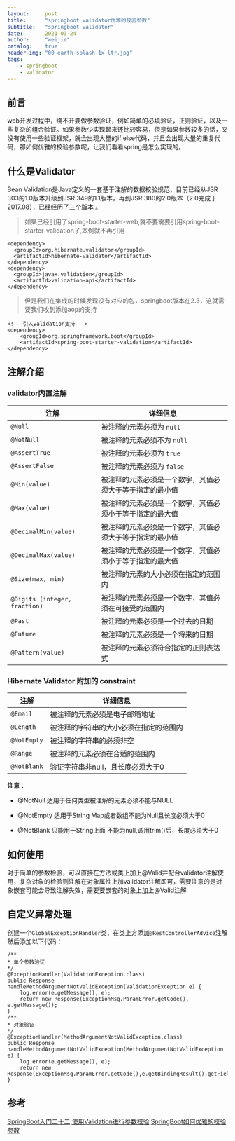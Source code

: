```yaml
---
layout:     post
title:      "springboot validator优雅的校验参数"
subtitle:   "springboot validator"
date:       2021-03-24
author:     "weijie"
catalog:    true
header-img: "00-earth-splash-1x-ltr.jpg"
tags:
    - springboot
    - validator
---
```




## 前言

web开发过程中，绕不开要做参数验证，例如简单的必填验证，正则验证，以及一些复杂的组合验证。如果参数少实现起来还比较容易，但是如果参数较多的话，又没有使用一些验证框架，就会出现大量的if else代码，并且会出现大量的重复代码，那如何优雅的校验参数呢，让我们看看spring是怎么实现的。

## 什么是Validator

Bean Validation是Java定义的一套基于注解的数据校验规范，目前已经从JSR 303的1.0版本升级到JSR 349的1.1版本，再到JSR 380的2.0版本（2.0完成于2017.08），已经经历了三个版本 。

> 如果已经引用了spring-boot-starter-web,就不要需要引用spring-boot-starter-validation了,本例就不再引用

```
<dependency>
  <groupId>org.hibernate.validator</groupId>
  <artifactId>hibernate-validator</artifactId>
</dependency>
<dependency>
  <groupId>javax.validation</groupId>
  <artifactId>validation-api</artifactId>
</dependency>
```

> 但是我们在集成的时候发现没有对应的包，springboot版本在2.3，这就需要我们收到添加aop的支持

```
<!-- 引入validation支持 -->
<dependency>
    <groupId>org.springframework.boot</groupId>
    <artifactId>spring-boot-starter-validation</artifactId>
</dependency>
```

## 注解介绍

### validator内置注解

| **注解**                      | **详细信息**                                             |
| ----------------------------- | -------------------------------------------------------- |
| `@Null`                       | 被注释的元素必须为 `null`                                |
| `@NotNull`                    | 被注释的元素必须不为 `null`                              |
| `@AssertTrue`                 | 被注释的元素必须为 `true`                                |
| `@AssertFalse`                | 被注释的元素必须为 `false`                               |
| `@Min(value)`                 | 被注释的元素必须是一个数字，其值必须大于等于指定的最小值 |
| `@Max(value)`                 | 被注释的元素必须是一个数字，其值必须小于等于指定的最大值 |
| `@DecimalMin(value)`          | 被注释的元素必须是一个数字，其值必须大于等于指定的最小值 |
| `@DecimalMax(value)`          | 被注释的元素必须是一个数字，其值必须小于等于指定的最大值 |
| `@Size(max, min)`             | 被注释的元素的大小必须在指定的范围内                     |
| `@Digits (integer, fraction)` | 被注释的元素必须是一个数字，其值必须在可接受的范围内     |
| `@Past`                       | 被注释的元素必须是一个过去的日期                         |
| `@Future`                     | 被注释的元素必须是一个将来的日期                         |
| `@Pattern(value)`             | 被注释的元素必须符合指定的正则表达式                     |

### Hibernate Validator 附加的 constraint

| **注解**    | **详细信息**                           |
| ----------- | -------------------------------------- |
| `@Email`    | 被注释的元素必须是电子邮箱地址         |
| `@Length`   | 被注释的字符串的大小必须在指定的范围内 |
| `@NotEmpty` | 被注释的字符串的必须非空               |
| `@Range`    | 被注释的元素必须在合适的范围内         |
| `@NotBlank` | 验证字符串非null，且长度必须大于0      |

**注意**：

- @NotNull 适用于任何类型被注解的元素必须不能与NULL

- @NotEmpty 适用于String Map或者数组不能为Null且长度必须大于0

- @NotBlank 只能用于String上面 不能为null,调用trim()后，长度必须大于0

## 如何使用

对于简单的参数检验，可以直接在方法或类上加上@Valid并配合validator注解使用，复杂对象的检验则注解在对象属性上加validator注解即可，需要注意的是对象嵌套可能会导致注解失效，需要要嵌套的对象上加上@Valid注解

## 自定义异常处理

创建一个`GlobalExceptionHandler`类，在类上方添加`@RestControllerAdvice`注解然后添加以下代码：

```
/**
* 单个参数验证
*/
@ExceptionHandler(ValidationException.class)
public Response handleMethodArgumentNotValidException(ValidationException e) {
    log.error(e.getMessage(), e);
    return new Response(ExceptionMsg.ParamError.getCode(), e.getMessage());
}
/**
* 对象验证
*/
@ExceptionHandler(MethodArgumentNotValidException.class)
public Response handleMethodArgumentNotValidException(MethodArgumentNotValidException e) {
    log.error(e.getMessage(), e);
    return new Response(ExceptionMsg.ParamError.getCode(),e.getBindingResult().getFieldError().getDefaultMessage());
}
```

## 参考

[SpringBoot入门二十二,使用Validation进行参数校验](https://blog.51cto.com/1197822/2467086)
[SpringBoot如何优雅的校验参数](https://lqcoder.com/p/4cd8a59d.html)

